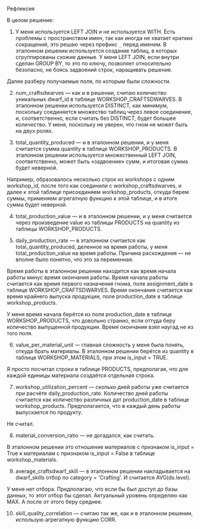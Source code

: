 Рефлексия

В целом решение:

1. У меня используется LEFT JOIN и не используется WITH. Есть проблемы с пространством имен, так как иногда не хватает кратких сокращений, это решаю через префикс `_` перед именем. В эталонном решении используется создание таблиц, в которых сгруппированы схожие данные. У меня LEFT JOIN, если внутри сделан GROUP BY, то это по ключу, позволяет относительно безопасно, не боясь задвоений строк, наращивать решение.    

Далее разберу получаемые поля, по которым были сложности.

2. num_craftsdwarves — как и в решении, считаю количество уникальных dwarf_id в таблице WORKSHOP_CRAFTSDWARVES. В эталонном решении используется DISTINCT, как минимум, поскольку соединяется множество таблиц через левое соединение, и, соответственно, если считать без DISTINCT, будет большее количество. У меня, поскольку не уверен, что гном не может быть на двух ролях.
    
3. total_quantity_produced — и в эталонном решении, и у меня считается сумма quantity в таблице WORKSHOP_PRODUCTS. В эталонном решении используется множественный LEFT JOIN, соответственно, может быть «задвоение» сумм, и итоговая сумма будет неверной.    

Например, образовалось несколько строк из workshops с одним workshop_id, после того как соединили с workshop_craftsdwarves, и далее к этой таблице присоединяем workshop_products, откуда берем суммы, применяем агрегатную функцию к этой таблице, и в итоге сумма будет неверной.

4. total_production_value — и в эталонном решении, и у меня считается через произведение value из таблицы PRODUCTS на quantity из таблицы WORKSHOP_PRODUCTS.
    
5. daily_production_rate — в эталонном считается как total_quantity_produced, деленное на время работы, у меня total_production_value на время работы. Причина расхождения — не вполне было понятно, что это за переменная.    

Время работы в эталонном решении находится как время начала работы минус время окончания работы. Время начала работы считается как время первого назначения гнома, поле assignment_date в таблице WORKSHOP_CRAFTSDWARVES. Время окончания считается как время крайнего выпуска продукции, поле production_date в таблице workshop_products.

У меня время начала берётся из поля production_date в таблице WORKSHOP_PRODUCTS, что довольно странно, если оттуда беру количество выпущенной продукции. Время окончания взял наугад не из того поля.

6. value_per_material_unit — главная сложность у меня была понять, откуда брать материалы. В эталонном решении берётся из quantity в таблице WORKSHOP_MATERIALS, при этом is_input = TRUE.    

Я просто посчитал строки в таблице PRODUCTS, предполагая, что для каждой единицы материала создаётся отдельная строка.

7. workshop_utilization_percent — сколько дней работы уже считается при расчёте daily_production_rate. Количество дней работы считается как количество различных дат production_date в таблице workshop_products. Предполагается, что в каждый день работы выпускается по продукту.    

Не считал.

8. material_conversion_ratio — не догадался, как считать. 

В эталонном решении это отношение материалов с признаком is_input = True к материалам с признаком is_input = False в таблице workshop_materials.

9. average_craftsdwarf_skill — в эталонном решении накладывается на dwarf_skills отбор по category = 'Crafting'. И считается AVG(ds.level).    

У меня нет отбора. Предполагаю, что если бы был доступ до базы данных, то этот отбор бы сделал. Актуальный уровень определяю как MAX. А после от этого беру среднее.

10. skill_quality_correlation — считаю так же, как и в эталонном решении, использую агрегатную функцию CORR.